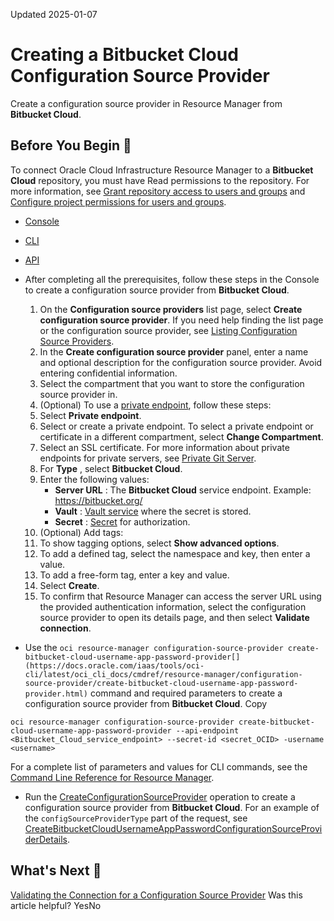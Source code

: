 Updated 2025-01-07
# Creating a **Bitbucket Cloud** Configuration Source Provider
Create a configuration source provider in Resource Manager from **Bitbucket Cloud**.
## Before You Begin 🔗 
To connect Oracle Cloud Infrastructure Resource Manager to a **Bitbucket Cloud** repository, you must have Read permissions to the repository. For more information, see [Grant repository access to users and groups](https://support.atlassian.com/bitbucket-cloud/docs/grant-repository-access-to-users-and-groups/) and [Configure project permissions for users and groups](https://support.atlassian.com/bitbucket-cloud/docs/configure-project-permissions-for-users-and-groups/).
  * [Console](https://docs.oracle.com/en-us/iaas/Content/ResourceManager/Tasks/create-csp-bb-cloud.htm)
  * [CLI](https://docs.oracle.com/en-us/iaas/Content/ResourceManager/Tasks/create-csp-bb-cloud.htm)
  * [API](https://docs.oracle.com/en-us/iaas/Content/ResourceManager/Tasks/create-csp-bb-cloud.htm)


  * After completing all the prerequisites, follow these steps in the Console to create a configuration source provider from **Bitbucket Cloud**.
    1. On the **Configuration source providers** list page, select **Create configuration source provider**. If you need help finding the list page or the configuration source provider, see [Listing Configuration Source Providers](https://docs.oracle.com/en-us/iaas/Content/ResourceManager/Tasks/list-csp.htm#top "List configuration source providers in Resource Manager.").
    2. In the **Create configuration source provider** panel, enter a name and optional description for the configuration source provider. Avoid entering confidential information.
    3. Select the compartment that you want to store the configuration source provider in.
    4. (Optional) To use a [private endpoint](https://docs.oracle.com/en-us/iaas/Content/ResourceManager/Tasks/private-endpoints.htm#top "Create, edit, and delete private endpoints in Resource Manager."), follow these steps:
      1. Select **Private endpoint**.
      2. Select or create a private endpoint. To select a private endpoint or certificate in a different compartment, select **Change Compartment**.
      3. Select an SSL certificate.
For more information about private endpoints for private servers, see [Private Git Server](https://docs.oracle.com/en-us/iaas/Content/ResourceManager/Tasks/private-endpoints.htm#private-git "Give Resource Manager access to a Git server that isn't accessible over the internet. User these instructions for a private server that you host at Oracle Cloud Infrastructure or on-premises.").
    5. For **Type** , select **Bitbucket Cloud**.
    6. Enter the following values:
       * **Server URL** : The **Bitbucket Cloud** service endpoint. Example: <https://bitbucket.org/>
       * **Vault** : [Vault service](https://docs.oracle.com/iaas/Content/KeyManagement/home.htm) where the secret is stored.
       * **Secret** : [Secret](https://docs.oracle.com/iaas/Content/KeyManagement/Tasks/managingsecrets.htm) for authorization.
    7. (Optional) Add tags:
      1. To show tagging options, select **Show advanced options**.
      2. To add a defined tag, select the namespace and key, then enter a value.
      3. To add a free-form tag, enter a key and value.
    8. Select **Create**.
    9. To confirm that Resource Manager can access the server URL using the provided authentication information, select the configuration source provider to open its details page, and then select **Validate connection**.
  * Use the `oci resource-manager configuration-source-provider create-bitbucket-cloud-username-app-password-provider[](https://docs.oracle.com/iaas/tools/oci-cli/latest/oci_cli_docs/cmdref/resource-manager/configuration-source-provider/create-bitbucket-cloud-username-app-password-provider.html)` command and required parameters to create a configuration source provider from **Bitbucket Cloud**.
Copy
```
oci resource-manager configuration-source-provider create-bitbucket-cloud-username-app-password-provider --api-endpoint <Bitbucket_Cloud_service_endpoint> --secret-id <secret_OCID> -username <username>
```

For a complete list of parameters and values for CLI commands, see the [Command Line Reference for Resource Manager](https://docs.oracle.com/iaas/tools/oci-cli/latest/oci_cli_docs/cmdref/resource-manager.html).
  * Run the [CreateConfigurationSourceProvider](https://docs.oracle.com/iaas/api/#/en/resourcemanager/latest/ConfigurationSourceProvider/CreateConfigurationSourceProvider) operation to create a configuration source provider from **Bitbucket Cloud**.
For an example of the `configSourceProviderType` part of the request, see [CreateBitbucketCloudUsernameAppPasswordConfigurationSourceProviderDetails](https://docs.oracle.com/iaas/api/#/en/resourcemanager/latest/datatypes/CreateBitbucketCloudUsernameAppPasswordConfigurationSourceProviderDetails).


## What's Next 🔗 
[Validating the Connection for a Configuration Source Provider](https://docs.oracle.com/en-us/iaas/Content/ResourceManager/Tasks/validate-connection-csp.htm#top "Confirm that Resource Manager can access a configuration source provider's server URL with the provided authentication information. You can validate a connection by using the Console only.")
Was this article helpful?
YesNo

